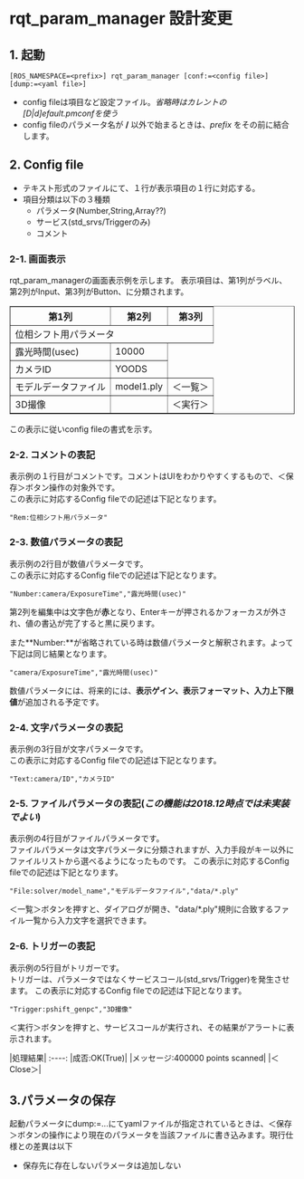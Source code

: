 # rqt_param_manager 設計変更

## 1. 起動
~~~
[ROS_NAMESPACE=<prefix>] rqt_param_manager [conf:=<config file>] [dump:=<yaml file>]
~~~
- config fileは項目など設定ファイル。*省略時はカレントの[D|d]efault.pmconfを使う*
- config fileのパラメータ名が **/** 以外で始まるときは、*prefix* をその前に結合します。

## 2. Config file
- テキスト形式のファイルにて、１行が表示項目の１行に対応する。
- 項目分類は以下の３種類
  - パラメータ(Number,String,Array??)
  - サービス(std_srvs/Triggerのみ)
  - コメント
  
### 2-1. 画面表示  

  rqt_param_managerの画面表示例を示します。
表示項目は、第1列がラベル、第2列がInput、第3列がButton、に分類されます。
<table border>
<tr><th>第1列<th>第2列<th>第3列
<tr><td colspan="3">位相シフト用パラメータ
<tr><td>露光時間(usec)<td>10000
<tr><td>カメラID<td>YOODS
<tr><td>モデルデータファイル<td>model1.ply<td>＜一覧＞
<tr><td>3D撮像<td><td>＜実行＞
</table>

この表示に従いconfig fileの書式を示す。

### 2-2. コメントの表記  
表示例の１行目がコメントです。コメントはUIをわかりやすくするもので、＜保存＞ボタン操作の対象外です。  
この表示に対応するConfig fileでの記述は下記となります。
~~~
"Rem:位相シフト用パラメータ"
~~~

### 2-3. 数値パラメータの表記
表示例の2行目が数値パラメータです。  
この表示に対応するConfig fileでの記述は下記となります。
~~~
"Number:camera/ExposureTime","露光時間(usec)"
~~~

第2列を編集中は文字色が**赤**となり、Enterキーが押されるかフォーカスが外され、値の書込が完了すると黒に戻ります。

また**Number:**が省略されている時は数値パラメータと解釈されます。よって下記は同じ結果となります。
~~~
"camera/ExposureTime","露光時間(usec)"
~~~
数値パラメータには、将来的には、**表示ゲイン、表示フォーマット、入力上下限値**が追加される予定です。

### 2-4. 文字パラメータの表記  
表示例の3行目が文字パラメータです。  
この表示に対応するConfig fileでの記述は下記となります。
~~~
"Text:camera/ID","カメラID"
~~~
### 2-5. ファイルパラメータの表記(*この機能は2018.12時点では未実装でよい*)  
表示例の4行目がファイルパラメータです。  
ファイルパラメータは文字パラメータに分類されますが、入力手段がキー以外にファイルリストから選べるようになったものです。
この表示に対応するConfig fileでの記述は下記となります。
~~~
"File:solver/model_name","モデルデータファイル","data/*.ply"
~~~

＜一覧＞ボタンを押すと、ダイアログが開き、"data/*.ply"規則に合致するファイル一覧から入力文字を選択できます。

### 2-6. トリガーの表記
表示例の5行目がトリガーです。  
トリガーは、パラメータではなくサービスコール(std_srvs/Trigger)を発生させます。
この表示に対応するConfig fileでの記述は下記となります。
~~~
"Trigger:pshift_genpc","3D撮像"
~~~
＜実行＞ボタンを押すと、サービスコールが実行され、その結果がアラートに表示されます。

|処理結果|
:----:
|成否:OK(True)|
|メッセージ:400000 points scanned|
|＜Close＞|

## 3.パラメータの保存  
起動パラメータにdump:=...にてyamlファイルが指定されているときは、＜保存＞ボタンの操作により現在のパラメータを当該ファイルに書き込みます。現行仕様との差異は以下
- 保存先に存在しないパラメータは追加しない


